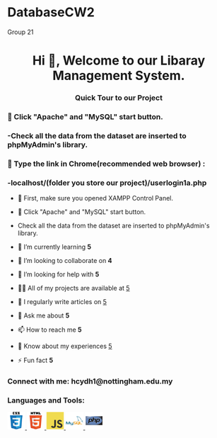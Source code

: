 # DatabaseCW2
Group 21
<h1 align="center">Hi 👋, Welcome to our Libaray Management System.</h1>
<h3 align="center">Quick Tour to our Project</h3>
<h3>🤝 Click "Apache" and "MySQL" start button.</h3>
<h3>    -Check all the data from the dataset are inserted to phpMyAdmin's library. </h3>
<h3>📝 Type the link in Chrome(recommended web browser) : </h3>
<h3>    -localhost/(folder you store our project)/userlogin1a.php </h3>

- 🔭 First, make sure you opened XAMPP Control Panel.

- 🤝 Click "Apache" and "MySQL" start button.
- Check all the data from the dataset are inserted to phpMyAdmin's library.
- 🌱 I’m currently learning **5**

- 👯 I’m looking to collaborate on **4**

- 🤝 I’m looking for help with **5**

- 👨‍💻 All of my projects are available at [5](5)

- 📝 I regularly write articles on [5](5)

- 💬 Ask me about **5**

- 📫 How to reach me **5**

- 📄 Know about my experiences [5](5)

- ⚡ Fun fact **5**





<h3 align="left">Connect with me: hcydh1@nottingham.edu.my </h3>
<p align="left">
</p>

<h3 align="left">Languages and Tools:</h3>
<p align="left"> <a href="https://www.w3schools.com/css/" target="_blank" rel="noreferrer"> <img src="https://raw.githubusercontent.com/devicons/devicon/master/icons/css3/css3-original-wordmark.svg" alt="css3" width="40" height="40"/> </a> <a href="https://www.w3.org/html/" target="_blank" rel="noreferrer"> <img src="https://raw.githubusercontent.com/devicons/devicon/master/icons/html5/html5-original-wordmark.svg" alt="html5" width="40" height="40"/> </a> <a href="https://developer.mozilla.org/en-US/docs/Web/JavaScript" target="_blank" rel="noreferrer"> <img src="https://raw.githubusercontent.com/devicons/devicon/master/icons/javascript/javascript-original.svg" alt="javascript" width="40" height="40"/> </a> <a href="https://www.mysql.com/" target="_blank" rel="noreferrer"> <img src="https://raw.githubusercontent.com/devicons/devicon/master/icons/mysql/mysql-original-wordmark.svg" alt="mysql" width="40" height="40"/> </a> <a href="https://www.php.net" target="_blank" rel="noreferrer"> <img src="https://raw.githubusercontent.com/devicons/devicon/master/icons/php/php-original.svg" alt="php" width="40" height="40"/> </a> </p>
